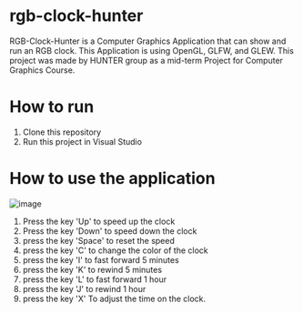 # rgb-clock-hunter
RGB-Clock-Hunter is a Computer Graphics Application that can show and run an RGB clock. This Application is using OpenGL, GLFW, and GLEW. This project was made by HUNTER group as a mid-term Project 
for Computer Graphics Course. 

# How to run 
1. Clone this repository
2. Run this project in Visual Studio

# How to use the application
![image](https://github.com/Rafaellsimarmata/rgb-clock-hunter/assets/80381531/21c1b2fa-a56c-4369-81ab-42581cf67da7)

1. Press the key 'Up' to speed up the clock
2. Press the key 'Down' to speed down the clock
3. press the key 'Space' to reset the speed 
4. press the key 'C' to change the color of the clock
5. press the key 'I' to fast forward 5 minutes
6. press the key 'K' to rewind 5 minutes
7. press the key 'L' to fast forward 1 hour
8. press the key 'J' to rewind 1 hour
9. press the key 'X' To adjust the time on the clock.



